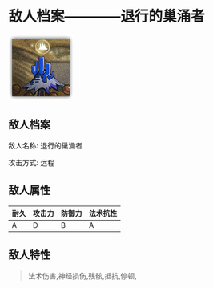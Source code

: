 # 敌人档案————退行的巢涌者

![退行的巢涌者](./eneIcons/退行的巢涌者.png)

## 敌人档案

敌人名称: 退行的巢涌者

攻击方式: 远程

## 敌人属性

| 耐久      | 攻击力  | 防御力 | 法术抗性 |
|---------|------|-----|------|
| A | D | B | A |

## 敌人特性
> 法术伤害,神经损伤,残骸,抵抗,停顿,
